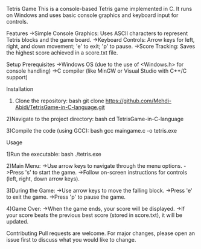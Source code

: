Tetris Game
This is a console-based Tetris game implemented in C. It runs on Windows and uses basic console graphics and keyboard input for controls.

Features
->Simple Console Graphics: Uses ASCII characters to represent Tetris blocks and the game board.
->Keyboard Controls: Arrow keys for left, right, and down movement; 'e' to exit; 'p' to pause.
->Score Tracking: Saves the highest score achieved in a score.txt file.

Setup
Prerequisites
->Windows OS (due to the use of <Windows.h> for console handling)
->C compiler (like MinGW or Visual Studio with C++/C support)

Installation
1) Clone the repository:
bash
git clone https://github.com/Mehdi-Abidi/TetrisGame-in-C-language.git

2)Navigate to the project directory:
bash
cd TetrisGame-in-C-language

3)Compile the code (using GCC):
bash
gcc maingame.c -o tetris.exe

Usage

1)Run the executable:
bash
./tetris.exe

2)Main Menu:
->Use arrow keys to navigate through the menu options.
->Press 's' to start the game.
->Follow on-screen instructions for controls (left, right, down arrow keys).

3)During the Game:
->Use arrow keys to move the falling block.
->Press 'e' to exit the game.
->Press 'p' to pause the game.

4)Game Over:
->When the game ends, your score will be displayed.
->If your score beats the previous best score (stored in score.txt), it will be updated.

Contributing
Pull requests are welcome. For major changes, please open an issue first to discuss what you would like to change.
